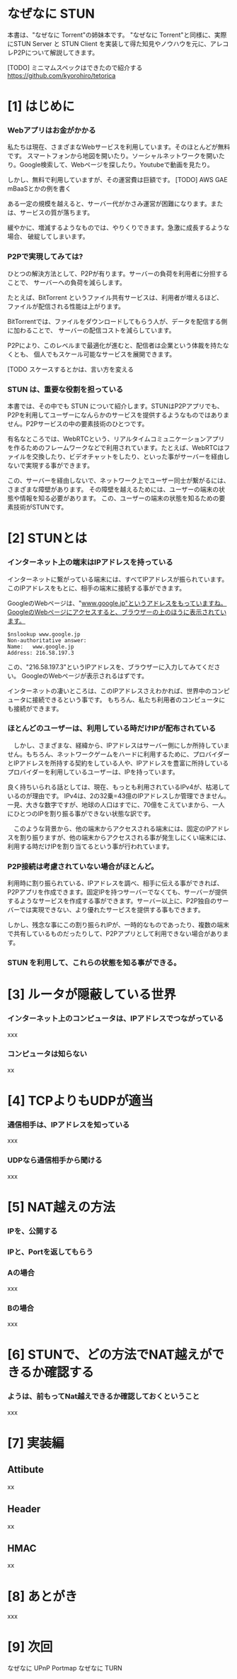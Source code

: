 # なぜなに STUN 

本書は、"なぜなに Torrent"の姉妹本です。
"なぜなに Torrent"と同様に、実際にSTUN Server と STUN Client を実装して得た知見やノウハウを元に、アレコレP2Pについて解説してきます。

[TODO] ミニマムスペックはできたので紹介する
https://github.com/kyorohiro/tetorica


# [1] はじめに

### Webアプリはお金がかかる
私たちは現在、さまざまなWebサービスを利用しています。そのほとんどが無料です。
スマートフォンから地図を開いたり。ソーシャルネットワークを開いたり。Google検索して、Webページを探したり。Youtubeで動画を見たり。

しかし、無料で利用していますが、その運営費は巨額です。
[TODO] AWS GAE mBaaSとかの例を書く


ある一定の規模を越えると、サーバー代がかさみ運営が困難になります。または、サービスの質が落ちます。

緩やかに、増減するようなものでは、やりくりできます。急激に成長するような場合、
破綻してしまいます。


### P2Pで実現してみては?

ひとつの解決方法として、P2Pが有ります。サーバーの負荷を利用者に分担することで、
サーバーへの負荷を減らします。

たとえば、BitTorrent というファイル共有サービスは、利用者が増えるほど、
ファイルが配信される性能は上がります。

BitTorrentでは、ファイルをダウンロードしてもらう人が、データを配信する側に加わることで、
サーバーの配信コストを減らしています。

P2Pにより、このレベルまで最適化が進むと、配信者は企業という体裁を持たなくとも、
個人でもスケール可能なサービスを展開できます。

[TODO スケースするとかは、言い方を変える



### STUN は、重要な役割を担っている

本書では、その中でも STUN について紹介します。STUNはP2Pアプリでも、P2Pを利用してユーザーになんらかのサービスを提供するようなものではありません。P2Pサービスの中の要素技術のひとつです。

有名なところでは、WebRTCという、リアルタイムコミュニケーションアプリを作るためのフレームワークなどで利用されています。たとえば、WebRTCはファイルを交換したり、ビデオチャットをしたり、といった事がサーバーを経由しないで実現する事ができます。

この、サーバーを経由しないで、ネットワーク上でユーザー同士が繋がるには、さまざまな障壁があります。
その障壁を越えるためには、ユーザーの端末の状態や情報を知る必要があります。
この、ユーザーの端末の状態を知るための要素技術がSTUNです。






# [2] STUNとは

### インターネット上の端末はIPアドレスを持っている
インターネットに繋がっている端末には、すべてIPアドレスが振られています。このIPアドレスをもとに、相手の端末に接続する事ができます。

GoogleのWebページは、"www.google.jp"というアドレスをもっていますね。GoogleのWebページにアクセスすると、ブラウザーの上のほうに表示されています。

```
$nslookup www.google.jp
Non-authoritative answer:
Name:	www.google.jp
Address: 216.58.197.3
```

この、"216.58.197.3"というIPアドレスを、ブラウザーに入力してみてください。
GoogleのWebページが表示されるはずです。

インターネットの凄いところは、このIPアドレスさえわかれば、世界中のコンピュータに接続できるという事です。
もちろん、私たち利用者のコンピュータにも接続ができます。


### ほとんどのユーザーは、利用している時だけIPが配布されている

　しかし、さまざまな、経緯から、IPアドレスはサーバー側にしか所持していません。もちろん、ネットワークゲームをハードに利用するために、プロバイダーとIPアドレスを所持する契約をしている人や、IPアドレスを豊富に所持しているプロバイダーを利用しているユーザーは、IPを持っています。

良く持ちいられる話としては、現在、もっとも利用されているIPv4が、枯渇しているのが理由です。
IPv4は、2の32乗=43億のIPアドレスしか管理できません。
一見、大きな数字ですが、地球の人口はすでに、70億をこえていまから、一人にひとつのIPを割り振る事ができない状態な訳です。

　このような背景から、他の端末からアクセスされる端末には、固定のIPアドレスを割り振りますが、他の端末からアクセスされる事が発生しにくい端末には、利用する時だけIPを割り当てるという事が行われています。


### P2P接続は考慮されていない場合がほとんど。
 利用時に割り振られている、IPアドレスを調べ、相手に伝える事ができれば、P2Pアプリを作成できます。固定IPを持つサーバーでなくても、サーバーが提供するようなサービスを作成する事ができます。サーバー以上に、P2P独自のサーバーでは実現できない、より優れたサービスを提供する事もできます。

 しかし、残念な事にこの割り振られIPが、一時的なものであったり、複数の端末で共有しているものだったりして、P2Pアプリとして利用できない場合があります。
 
 

### 




### STUN を利用して、これらの状態を知る事ができる。








# [3] ルータが隠蔽している世界

### インターネット上のコンピュータは、IPアドレスでつながっている
xxx

### コンピュータは知らない
xx

# [4] TCPよりもUDPが適当

### 通信相手は、IPアドレスを知っている
xxx
### UDPなら通信相手から聞ける
xxx

# [5] NAT越えの方法
### IPを、公開する

### IPと、Portを返してもらう

### Aの場合
xxx

### Bの場合

xxx

# [6] STUNで、どの方法でNAT越えができるか確認する

### ようは、前もってNat越えできるか確認しておくということ

xxx



# [7] 実装編
## Attibute
xx

## Header
xx

## HMAC
xx


# [8] あとがき

xxx


# [9] 次回

なぜなに UPnP Portmap
なぜなに TURN










